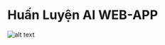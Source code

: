 # Huấn Luyện AI WEB-APP

![alt text](https://github.com/hongdethat/world-singularity-font-end-app/blob/image/HomePage.png)
